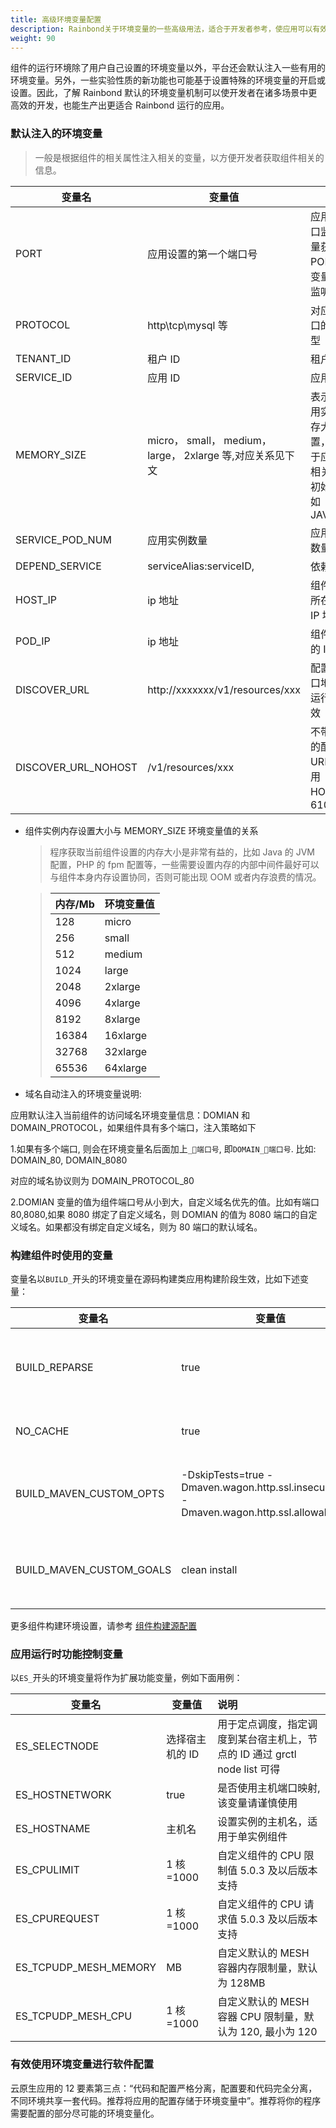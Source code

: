 ```yaml
---
title: 高级环境变量配置
description: Rainbond关于环境变量的一些高级用法，适合于开发者参考，使应用可以有效的与平台产生互动。
weight: 90
---
```


组件的运行环境除了用户自己设置的环境变量以外，平台还会默认注入一些有用的环境变量。另外，一些实验性质的新功能也可能基于设置特殊的环境变量的开启或设置。因此，了解 Rainbond 默认的环境变量机制可以使开发者在诸多场景中更高效的开发，也能生产出更适合 Rainbond 运行的应用。

### 默认注入的环境变量

> 一般是根据组件的相关属性注入相关的变量，以方便开发者获取组件相关的信息。

| 变量名              | 变量值                                                     | 说明                                                                             |
| ------------------- | ---------------------------------------------------------- | -------------------------------------------------------------------------------- |
| PORT                | 应用设置的第一个端口号                                     | 应用建立端口监听时尽量获取 PORT 环境变量值进行监听                               |
| PROTOCOL            | http\tcp\mysql 等                                          | 对应上诉端口的协议类型                                                           |
| TENANT_ID           | 租户 ID                                                    | 租户 ID                                                                          |
| SERVICE_ID          | 应用 ID                                                    | 应用 ID                                                                          |
| MEMORY_SIZE         | micro， small， medium， large， 2xlarge 等,对应关系见下文 | 表示当前应用实例的内存大小设置，一般用于应用内存相关设置的初始化，例如 JAVA_OPTS |
| SERVICE_POD_NUM     | 应用实例数量                                               | 应用实例的数量                                                                   |
| DEPEND_SERVICE      | serviceAlias:serviceID,                                    | 依赖的应用                                                                       |
| HOST_IP             | ip 地址                                                    | 组件运行时所在宿主机 IP 地址                                                     |
| POD_IP              | ip 地址                                                    | 组件运行时的 IP 地址                                                             |
| DISCOVER_URL        | http://xxxxxxx/v1/resources/xxx                            | 配置发现接口地址,插件运行环境有效                                                |
| DISCOVER_URL_NOHOST | /v1/resources/xxx                                          | 不带 IP 地址的配置发现 URL, 地址使用 HOST_IP：6100                               |

- 组件实例内存设置大小与 MEMORY_SIZE 环境变量值的关系

  > 程序获取当前组件设置的内存大小是非常有益的，比如 Java 的 JVM 配置，PHP 的 fpm 配置等，一些需要设置内存的内部中间件最好可以与组件本身内存设置协同，否则可能出现 OOM 或者内存浪费的情况。

  > | 内存/Mb | 环境变量值 |
  > | ------- | ---------- |
  > | 128     | micro      |
  > | 256     | small      |
  > | 512     | medium     |
  > | 1024    | large      |
  > | 2048    | 2xlarge    |
  > | 4096    | 4xlarge    |
  > | 8192    | 8xlarge    |
  > | 16384   | 16xlarge   |
  > | 32768   | 32xlarge   |
  > | 65536   | 64xlarge   |

* 域名自动注入的环境变量说明:

应用默认注入当前组件的访问域名环境变量信息：DOMIAN 和 DOMAIN_PROTOCOL，如果组件具有多个端口，注入策略如下

1.如果有多个端口, 则会在环境变量名后面加上`_端口号`, 即`DOMAIN_端口号`. 比如: DOMAIN_80, DOMAIN_8080

对应的域名协议则为 DOMAIN_PROTOCOL_80

2.DOMIAN 变量的值为组件端口号从小到大，自定义域名优先的值。比如有端口 80,8080,如果 8080 绑定了自定义域名，则 DOMIAN 的值为 8080 端口的自定义域名。如果都没有绑定自定义域名，则为 80 端口的默认域名。

### 构建组件时使用的变量

变量名以`BUILD_`开头的环境变量在源码构建类应用构建阶段生效，比如下述变量：

| 变量名                   | 变量值                                                                                     | 说明                        |
| ------------------------ | ------------------------------------------------------------------------------------------ | --------------------------- |
| BUILD_REPARSE            | true                                                                                       | 构建时重新识别代码语言类型  |
| NO_CACHE                 | true                                                                                       | 构建时不使用缓存包          |
| BUILD_MAVEN_CUSTOM_OPTS  | -DskipTests=true -Dmaven.wagon.http.ssl.insecure=true -Dmaven.wagon.http.ssl.allowall=true | 用于 maven 构建，默认值如前 |
| BUILD_MAVEN_CUSTOM_GOALS | clean install                                                                              | 用于 maven 构建，默认值如前 |

更多组件构建环境设置，请参考 [组件构建源配置](../build_source/)

### 应用运行时功能控制变量

以`ES_`开头的环境变量将作为扩展功能变量，例如下面用例：

| 变量名                | 变量值          | 说明                                                                      |
| --------------------- | --------------- | :------------------------------------------------------------------------ |
| ES_SELECTNODE         | 选择宿主机的 ID | 用于定点调度，指定调度到某台宿主机上，节点的 ID 通过 grctl node list 可得 |
| ES_HOSTNETWORK        | true            | 是否使用主机端口映射,该变量请谨慎使用                                     |
| ES_HOSTNAME           | 主机名          | 设置实例的主机名，适用于单实例组件                                        |
| ES_CPULIMIT           | 1 核=1000       | 自定义组件的 CPU 限制值 5.0.3 及以后版本支持                              |
| ES_CPUREQUEST         | 1 核=1000       | 自定义组件的 CPU 请求值 5.0.3 及以后版本支持                              |
| ES_TCPUDP_MESH_MEMORY | MB              | 自定义默认的 MESH 容器内存限制量，默认为 128MB                            |
| ES_TCPUDP_MESH_CPU    | 1 核=1000       | 自定义默认的 MESH 容器 CPU 限制量，默认为 120, 最小为 120                 |

### 有效使用环境变量进行软件配置

云原生应用的 12 要素第三点：“代码和配置严格分离，配置要和代码完全分离，不同环境共享一套代码。推荐将应用的配置存储于环境变量中”。推荐将你的程序需要配置的部分尽可能的环境变量化。
